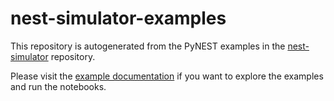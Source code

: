 # nest-simulator-examples


This repository is autogenerated from the PyNEST examples in the [nest-simulator](https://github.com/nest/nest-simulator/pynest/examples) repository.

Please visit the [example documentation](https://nest-simulator.readthedocs.io/en/latest/examples/index.html#pynest-examples) if you want to explore the examples and run the notebooks.
